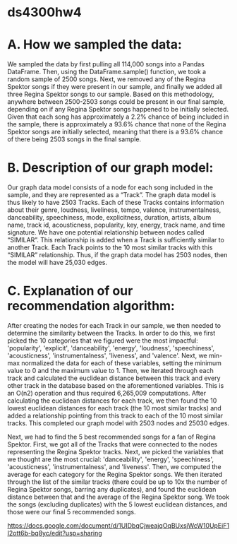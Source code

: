 # ds4300hw4
# A. How we sampled the data:
We sampled the data by first pulling all 114,000 songs into a Pandas DataFrame. Then, using the DataFrame.sample() function, we took a random sample of 2500 songs. Next, we removed any of the Regina Spektor songs if they were present in our sample, and finally we added all three Regina Spektor songs to our sample. Based on this methodology, anywhere between 2500-2503 songs could be present in our final sample, depending on if any Regina Spektor songs happened to be initially selected. Given that each song has approximately a 2.2% chance of being included in the sample, there is approximately a 93.6% chance that none of the Regina Spektor songs are initially selected, meaning that there is a 93.6% chance of there being 2503 songs in the final sample.

# B. Description of our graph model:
Our graph data model consists of a node for each song included in the sample, and they are represented as a “Track”. The graph data model is thus likely to have 2503 Tracks. Each of these Tracks contains information about their genre, loudness, liveliness, tempo, valence, instrumentalness, danceability, speechiness, mode, explicitness, duration, artists, album name, track id, acousticness, popularity, key, energy, track name, and time signature. We have one potential relationship between nodes called “SIMILAR”. This relationship is added when a Track is sufficiently similar to another Track. Each Track points to the 10 most similar tracks with this “SIMILAR” relationship. Thus, if the graph data model has 2503 nodes, then the model will have 25,030 edges.

# C. Explanation of our recommendation algorithm:
After creating the nodes for each Track in our sample, we then needed to determine the similarity between the Tracks. In order to do this, we first picked the 10 categories that we figured were the most impactful: 'popularity', 'explicit', 'danceability', 'energy', 'loudness', 'speechiness', 'acousticness', 'instrumentalness', 'liveness', and 'valence'. Next, we min-max normalized the data for each of these variables, setting the minimum value to 0 and the maximum value to 1. Then, we iterated through each track and calculated the euclidean distance between this track and every other track in the database based on the aforementioned variables. This is an O(n2) operation and thus required 6,265,009 computations. After calculating the euclidean distances for each track, we then found the 10 lowest euclidean distances for each track (the 10 most similar tracks) and added a relationship pointing from this track to each of the 10 most similar tracks. This completed our graph model with 2503 nodes and 25030 edges. 

Next, we had to find the 5 best recommended songs for a fan of Regina Spektor. First, we got all of the Tracks that were connected to the nodes representing the Regina Spektor tracks. Next, we picked the variables that we thought are the most crucial: 'danceability', 'energy', 'speechiness', 'acousticness', 'instrumentalness', and 'liveness'. Then, we computed the average for each category for the Regina Spektor songs. We then iterated through the list of the similar tracks (there could be up to 10x the number of Regina Spektor songs, barring any duplicates), and found the euclidean distance between that and the average of the Regina Spektor song. We took the songs (excluding duplicates) with the 5 lowest euclidean distances, and those were our final 5 recommended songs.

https://docs.google.com/document/d/1UIDbqCjweajqOqBUxsjWcW10UpEiF1I2ott6b-bq8yc/edit?usp=sharing 
